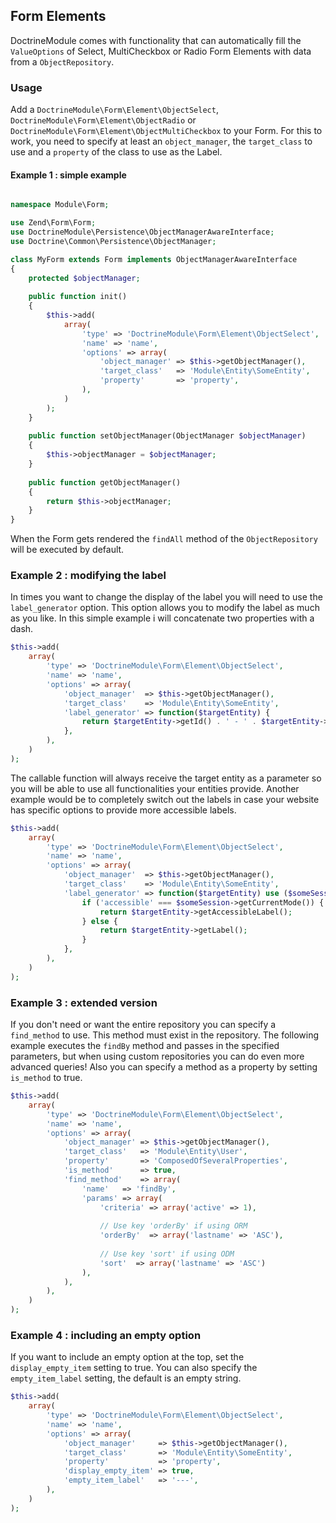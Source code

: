 ## Form Elements

DoctrineModule comes with functionality that can automatically fill the 
`ValueOptions` of Select, MultiCheckbox or Radio Form Elements with data from a 
`ObjectRepository`.

### Usage

Add a `DoctrineModule\Form\Element\ObjectSelect`, 
`DoctrineModule\Form\Element\ObjectRadio` or 
`DoctrineModule\Form\Element\ObjectMultiCheckbox` to your Form.
For this to work, you need to specify at least an `object_manager`, 
the `target_class` to use and a `property` of the class to use as the Label.

#### Example 1 : simple example
```php

namespace Module\Form;

use Zend\Form\Form;
use DoctrineModule\Persistence\ObjectManagerAwareInterface;
use Doctrine\Common\Persistence\ObjectManager;

class MyForm extends Form implements ObjectManagerAwareInterface
{
    protected $objectManager;
	
    public function init()
    {
        $this->add(
            array(
                'type' => 'DoctrineModule\Form\Element\ObjectSelect',
                'name' => 'name',
                'options' => array(
                    'object_manager' => $this->getObjectManager(),
                    'target_class'   => 'Module\Entity\SomeEntity',
                    'property'       => 'property',
                ),
            )
        );
    }
    
    public function setObjectManager(ObjectManager $objectManager)
    {
    	$this->objectManager = $objectManager;
    }
    
    public function getObjectManager()
    {
    	return $this->objectManager;
    }    
}
```

When the Form gets rendered the `findAll` method of the `ObjectRepository` will 
be executed by default.

### Example 2 : modifying the label

In times you want to change the display of the label you will need to use the ```label_generator``` option.
This option allows you to modify the label as much as you like. In this simple example i will concatenate two
properties with a dash.

```php
$this->add(
    array(
        'type' => 'DoctrineModule\Form\Element\ObjectSelect',
        'name' => 'name',
        'options' => array(
            'object_manager'  => $this->getObjectManager(),
            'target_class'    => 'Module\Entity\SomeEntity',
            'label_generator' => function($targetEntity) {
                return $targetEntity->getId() . ' - ' . $targetEntity->getTitle();
            },
        ),
    )
);
```

The callable function will always receive the target entity as a parameter so you will be able to use all
functionalities your entities provide. Another example would be to completely switch out the labels in case
your website has specific options to provide more accessible labels.

```php
$this->add(
    array(
        'type' => 'DoctrineModule\Form\Element\ObjectSelect',
        'name' => 'name',
        'options' => array(
            'object_manager'  => $this->getObjectManager(),
            'target_class'    => 'Module\Entity\SomeEntity',
            'label_generator' => function($targetEntity) use ($someSession) {
                if ('accessible' === $someSession->getCurrentMode()) {
                    return $targetEntity->getAccessibleLabel();
                } else {
                    return $targetEntity->getLabel();
                }
            },
        ),
    )
);
```

### Example 3 : extended version

If you don't need or want the entire repository you can specify a `find_method` 
to use. This method must exist in the repository. The following example executes 
the `findBy` method and passes in the specified parameters, but when using 
custom repositories you can do even more advanced queries!
Also you can specify a method as a property by setting `is_method` to true.

```php
$this->add(
    array(
        'type' => 'DoctrineModule\Form\Element\ObjectSelect',
        'name' => 'name',
        'options' => array(
            'object_manager' => $this->getObjectManager(),
            'target_class'   => 'Module\Entity\User',
            'property'       => 'ComposedOfSeveralProperties',
            'is_method'      => true,
            'find_method'    => array(
                'name'   => 'findBy',
                'params' => array(
                    'criteria' => array('active' => 1),
                    
                    // Use key 'orderBy' if using ORM
                    'orderBy'  => array('lastname' => 'ASC'),
                    
                    // Use key 'sort' if using ODM
                    'sort'  => array('lastname' => 'ASC')
                ),
            ),
        ),
    )
);
```

### Example 4 : including an empty option

If you want to include an empty option at the top, set the `display_empty_item` setting to true.
You can also specify the `empty_item_label` setting, the default is an empty string.

```php
$this->add(
    array(
        'type' => 'DoctrineModule\Form\Element\ObjectSelect',
        'name' => 'name',
        'options' => array(
            'object_manager'     => $this->getObjectManager(),
            'target_class'       => 'Module\Entity\SomeEntity',
            'property'           => 'property',
            'display_empty_item' => true,
            'empty_item_label'   => '---',
        ),
    )
);
```
